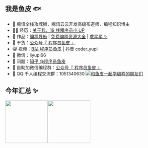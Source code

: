 ## 我是鱼皮 🐟

- 🐧 腾讯全栈攻城狮，腾讯云云开发高级布道师，编程知识博主
- 👨‍💻 经历：<a href="https://www.bilibili.com/read/cv11481506" target="_blank">关于我，19 线程序员小 UP</a>
- 🏡 作品：<a href="https://github.com/liyupi/code-nav" target="_blank">编程导航</a> | <a href="https://github.com/liyupi/free-programming-resources" target="_blank">免费编程资源大全</a> | <a href="https://github.com/liyupi/free-programming-resources" target="_blank">求星星 ✨</a>
- 🌱 干货：<a href="https://636f-codenav-8grj8px727565176-1256524210.tcb.qcloud.la/yupi_wechat.png" target="_blank">公众号『 程序员鱼皮 』</a>
- 😺 视频：<a href="https://space.bilibili.com/12890453" target="_blank">B站 程序员鱼皮</a> | 抖音 coder_yupi
- 💬 微信：liyupi66
- 🤔 问题：<a href="https://www.zhihu.com/people/yupi-31-97" target="_blank">知乎 @程序员鱼皮</a>
- 👭 自助加微信编程群：<a target="_blank" href="https://636f-codenav-8grj8px727565176-1256524210.tcb.qcloud.la/yupi_wechat.png">公众号『 程序员鱼皮 』</a>
- 👬 QQ 千人编程交流群：1051340630 <a target="_blank" href="https://qm.qq.com/cgi-bin/qm/qr?k=Aevn1r1U-DJ7ajBLBjed7VmLV2ZW06hx&jump_from=webapi"><img border="0" src="https://pub.idqqimg.com/wpa/images/group.png" alt="和鱼皮一起学编程的朋友们" title="和鱼皮一起学编程的朋友们"></a>

## 今年汇总 ✨

<img align="" height="137px" src="https://github-readme-stats.vercel.app/api?username=liyupi&hide_title=true&hide_border=true&show_icons=true&include_all_commits=true&line_height=21&bg_color=0,EC6C6C,FFD479,FFFC79,73FA79&theme=graywhite&locale=cn" /><img align="" height="137px" src="https://github-readme-stats.vercel.app/api/top-langs/?username=liyupi&hide_title=true&hide_border=true&layout=compact&bg_color=0,73FA79,73FDFF,D783FF&theme=graywhite&locale=cn" />
